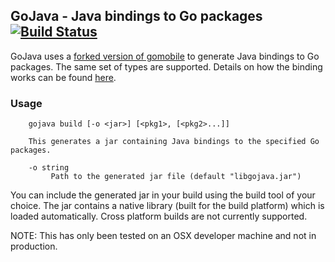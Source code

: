 ## GoJava - Java bindings to Go packages [![Build Status](https://travis-ci.org/sridharv/gojava.svg?branch=master)](https://travis-ci.org/sridharv/gojava)

GoJava uses a [forked version of gomobile](https://github.com/sridharv/gomobile-java) to generate Java bindings to Go packages.
The same set of types are supported. Details on how the binding works can be found [here](https://godoc.org/golang.org/x/mobile/cmd/gobind).

### Usage

```
    gojava build [-o <jar>] [<pkg1>, [<pkg2>...]]
   
    This generates a jar containing Java bindings to the specified Go packages.
   
    -o string
         Path to the generated jar file (default "libgojava.jar")
```

You can include the generated jar in your build using the build tool of your choice.
The jar contains a native library (built for the build platform) which is loaded automatically.
Cross platform builds are not currently supported.

NOTE: This has only been tested on an OSX developer machine and not in production.
